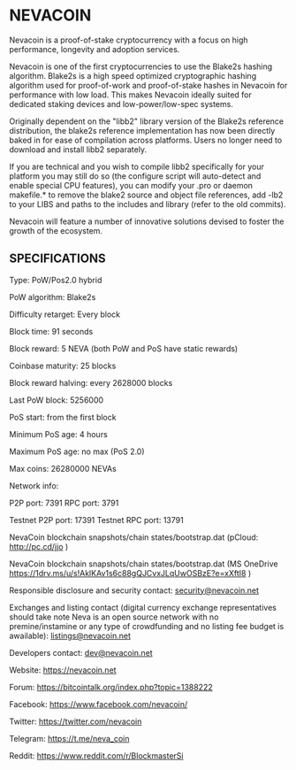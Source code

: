 NEVACOIN
======

Nevacoin is a proof-of-stake cryptocurrency with a focus on high performance, longevity and adoption services.

Nevacoin is one of the first cryptocurrencies to use the Blake2s hashing algorithm. Blake2s is a high speed optimized cryptographic hashing algorithm used for proof-of-work and proof-of-stake hashes in Nevacoin for performance with low load. This makes Nevacoin ideally suited for dedicated staking devices and low-power/low-spec systems.

Originally dependent on the "libb2" library version of the Blake2s reference distribution, the blake2s reference implementation has now been directly baked in for ease of compilation across platforms.  Users no longer need to download and install libb2 separately.

If you are technical and you wish to compile libb2 specifically for your platform you may still do so (the configure script will auto-detect and enable special CPU features), you can modify your .pro or daemon makefile.* to remove the blake2 source and object file references, add -lb2 to your LIBS and paths to the includes and library (refer to the old commits).

Nevacoin will feature a number of innovative solutions devised to foster the growth of the ecosystem.

SPECIFICATIONS
--------------
Type:                   PoW/Pos2.0 hybrid

PoW algorithm:          Blake2s

Difficulty retarget:    Every block

Block time:             91 seconds

Block reward:           5 NEVA  (both PoW and PoS have static rewards)

Coinbase maturity:      25 blocks

Block reward halving:   every 2628000 blocks

Last PoW block:         5256000

PoS start:              from the first block

Minimum PoS age:        4 hours

Maximum PoS age:        no max (PoS 2.0)

Max coins:              26280000 NEVAs

Network info:

P2P port: 7391
RPC port: 3791

Testnet P2P port: 17391
Testnet RPC port: 13791

NevaCoin blockchain snapshots/chain states/bootstrap.dat (pCloud: http://pc.cd/jjo )

NevaCoin blockchain snapshots/chain states/bootstrap.dat (MS OneDrive https://1drv.ms/u/s!AklKAv1s6c88gQJCvxJLqUwOSBzE?e=xXftI8 )

Responsible disclosure and security contact: security@nevacoin.net

Exchanges and listing contact (digital currency exchange representatives should take note Neva is an open source network with no premine/instamine or any type of crowdfunding and no listing fee budget is awailable): listings@nevacoin.net

Developers contact: dev@nevacoin.net

Website: https://nevacoin.net

Forum: https://bitcointalk.org/index.php?topic=1388222

Facebook: https://www.facebook.com/nevacoin/

Twitter: https://twitter.com/nevacoin

Telegram: https://t.me/neva_coin

Reddit: https://www.reddit.com/r/BlockmasterSi



